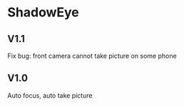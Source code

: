 # ShadowEye

## V1.1
Fix bug: front camera cannot take picture on some phone

## V1.0
Auto focus, auto take picture